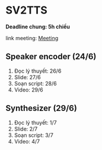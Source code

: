 # SV2TTS

__Deadline chung: 5h chiều__

link meeting: [Meeting](https://drive.google.com/drive/folders/1yFp240l67bgkiS9rJ0o0IQ0n6QyzC8CK?usp=sharing)

## Speaker encoder (24/6)

1. Đọc lý thuyết: 26/6
2. Slide: 27/6
3. Soạn script: 28/6
4. Video: 29/6

## Synthesizer (29/6)

1. Đọc lý thuyết: 1/7
2. Slide: 2/7
3. Soạn script: 3/7
4. Video: 4/7